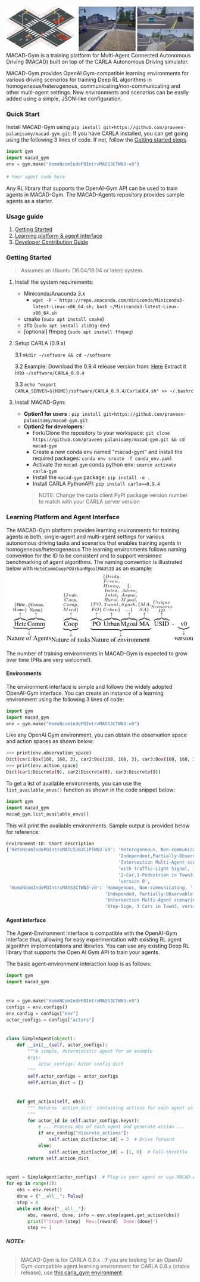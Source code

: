 ![MACAD-Gym learning environment 1](docs/images/macad-gym-urban_4way_intrx_2c1p1m.png)
MACAD-Gym is a training platform for Multi-Agent Connected Autonomous
 Driving (MACAD) built on top of the CARLA Autonomous Driving simulator.

MACAD-Gym provides OpenAI Gym-compatible learning environments for various
driving scenarios for training Deep RL algorithms in homogeneous/heterogenous,
communicating/non-communicating and other multi-agent settings. New environments and scenarios
 can be easily added using a simple, JSON-like configuration.

### Quick Start

Install MACAD-Gym using `pip install git+https://github.com/praveen-palanisamy/macad-gym.git`.
 If you have CARLA installed, you can get going using the following 3 lines of code. If not, follow the
[Getting started steps](#getting-started).

```python
import gym
import macad_gym
env = gym.make("HomoNcomIndePOIntrxMASS3CTWN3-v0")

# Your agent code here
```

 Any RL library that supports the OpenAI-Gym API can be used to train agents in MACAD-Gym. The MACAD-Agents repository provides sample agents as a starter.

### Usage guide

1. [Getting Started](#getting-started)
1. [Learning platform & agent interface](#learning-platform-and-agent-interface)
1. [Developer Contribution Guide](CONTRIBUTING.md)

### Getting Started

> Assumes an Ubuntu (16.04/18.04 or later) system.

1. Install the system requirements:
	- Miniconda/Anaconda 3.x
		- `wget -P ~ https://repo.anaconda.com/miniconda/Miniconda3-latest-Linux-x86_64.sh; bash ~/Miniconda3-latest-Linux-x86_64.sh`
	- cmake (`sudo apt install cmake`)
	- zlib (`sudo apt install zlib1g-dev`)
	- [optional] ffmpeg (`sudo apt install ffmpeg`)
   
1. Setup CARLA (0.9.x)

    3.1 `mkdir ~/software && cd ~/software`

    3.2 Example: Download the 0.9.4 release version from: [Here](https://drive.google.com/file/d/1p5qdXU4hVS2k5BOYSlEm7v7_ez3Et9bP/view)
    Extract it into `~/software/CARLA_0.9.4`
    
    3.3 `echo "export CARLA_SERVER=${HOME}/software/CARLA_0.9.4/CarlaUE4.sh" >> ~/.bashrc`

1. Install MACAD-Gym:
   - **Option1 for users** : `pip install git+https://github.com/praveen-palanisamy/macad-gym.git`
   - **Option2 for developers**:
     - Fork/Clone the repository to your workspace:
        `git clone https://github.com/praveen-palanisamy/macad-gym.git && cd macad-gym`
     - Create a new conda env named "macad-gym" and install the required packages:
      `conda env create -f conda_env.yaml`
     - Activate the `macad-gym` conda python env:
      `source activate carla-gym`
     - Install the `macad-gym` package:
	  `pip install -e .`
     - Install CARLA PythonAPI: `pip install carla==0.9.4`
     > NOTE: Change the carla client PyPI package version number to match with your CARLA server version
     

### Learning Platform and Agent Interface

The MACAD-Gym platform provides learning environments for training agents in both,
single-agent and multi-agent settings for various autonomous driving tasks and 
scenarios that enables training agents in homogeneous/heterogeneous
The learning environments follows naming convention for the ID to be consistent
and to support versioned benchmarking of agent algorithms.
The naming convention is illustrated below with `HeteCommCoopPOUrbanMgoalMAUSID`
as an example:
![MACAD-Gym Naming Conventions](docs/images/macad-gym-naming-conventions.png)

The number of training environments in MACAD-Gym is expected to grow over time
(PRs are very welcome!). 

#### Environments

The environment interface is simple and follows the widely adopted OpenAI-Gym
interface. You can create an instance of a learning environment using the 
following 3 lines of code:

```python
import gym
import macad_gym
env = gym.make("HomoNcomIndePOIntrxMASS3CTWN3-v0")
```

Like any OpenAI Gym environment, you can obtain the observation space and action
spaces as shown below:

```bash
>>> print(env.observation_space)
Dict(car1:Box(168, 168, 3), car2:Box(168, 168, 3), car3:Box(168, 168, 3))
>>> print(env.action_space)
Dict(car1:Discrete(9), car2:Discrete(9), car3:Discrete(9))
```

To get a list of available environments, you can use
the `list_available_envs()` function as shown in the code snippet below:

```python
import gym
import macad_gym
macad_gym.list_available_envs()
```
This will print the available environments. Sample output is provided below for reference:

```bash
Environment-ID: Short description
{'HeteNcomIndePOIntrxMATLS1B2C1PTWN3-v0': 'Heterogeneous, Non-communicating, '
                                          'Independent,Partially-Observable '
                                          'Intersection Multi-Agent scenario '
                                          'with Traffic-Light Signal, 1-Bike, '
                                          '2-Car,1-Pedestrian in Town3, '
                                          'version 0',
 'HomoNcomIndePOIntrxMASS3CTWN3-v0': 'Homogenous, Non-communicating, '
                                     'Independed, Partially-Observable '
                                     'Intersection Multi-Agent scenario with '
                                     'Stop-Sign, 3 Cars in Town3, version 0'}
```

#### Agent interface
The Agent-Environment interface is compatible with the OpenAI-Gym interface
thus, allowing for easy experimentation with existing RL agent algorithm 
implementations and libraries. You can use any existing Deep RL library that supports the Open AI Gym API to train your agents.

The basic agent-environment interaction loop is as follows:


```python
import gym
import macad_gym


env = gym.make("HomoNComIndePOIntrxMASS3CTWN3-v0")
configs = env.configs()
env_config = configs["env"]
actor_configs = configs["actors"]


class SimpleAgent(object):
    def __init__(self, actor_configs):
        """A simple, deterministic agent for an example
        Args:
            actor_configs: Actor config dict
        """
        self.actor_configs = actor_configs
        self.action_dict = {}


    def get_action(self, obs):
        """ Returns `action_dict` containing actions for each agent in the env
        """
        for actor_id in self.actor_configs.keys():
            # ... Process obs of each agent and generate action ...
            if env_config["discrete_actions"]:
                self.action_dict[actor_id] = 3  # Drive forward
            else:
                self.action_dict[actor_id] = [1, 0]  # Full-throttle 
        return self.action_dict


agent = SimpleAgent(actor_configs)  # Plug-in your agent or use MACAD-Agents
for ep in range(2):
    obs = env.reset()
    done = {"__all__": False}
    step = 0
    while not done["__all__"]:
        obs, reward, done, info = env.step(agent.get_action(obs))
        print(f"Step#:{step}  Rew:{reward}  Done:{done}")
        step += 1
```

###### **NOTEs**:
> MACAD-Gym is for CARLA 0.9.x . If you are
looking for an OpenAI Gym-compatible agent learning environment for CARLA 0.8.x (stable release),
use [this carla_gym environment](https://github.com/PacktPublishing/Hands-On-Intelligent-Agents-with-OpenAI-Gym/tree/master/ch8/environment).

